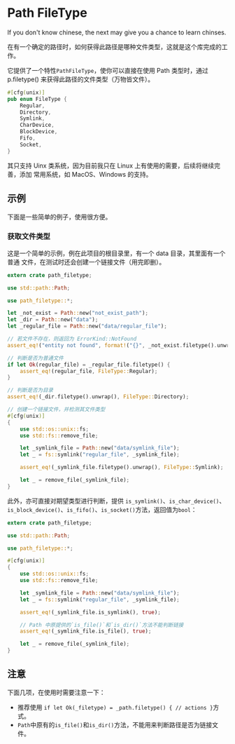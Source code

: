 # Path FileType
If you don't know chinese, the next may give you a chance to learn chinses.

在有一个确定的路径时，如何获得此路径是哪种文件类型，这就是这个库完成的工作。  
  
它提供了一个特性`PathFileType`，使你可以直接在使用 Path 类型时，通过 p.filetype()
来获得此路径的文件类型（万物皆文件）。  
```rust
#[cfg(unix)]
pub enum FileType {
    Regular,
    Directory,
    Symlink,
    CharDevice,
    BlockDevice,
    Fifo,
    Socket,
}
```
  
其只支持 Uinx 类系统，因为目前我只在 Linux 上有使用的需要，后续将继续完善，添加
常用系统，如 MacOS、Windows 的支持。  

## 示例
下面是一些简单的例子，使用很方便。  
  
### 获取文件类型
这是一个简单的示例，例在此项目的根目录里，有一个 data 目录，其里面有一个普通
文件，在测试时还会创建一个链接文件（用完即删）。
  
```rust
extern crate path_filetype;

use std::path::Path;

use path_filetype::*;

let _not_exist = Path::new("not_exist_path");
let _dir = Path::new("data");
let _regular_file = Path::new("data/regular_file");

// 若文件不存在，则返回为 ErrorKind::NotFound
assert_eq!("entity not found", format!("{}", _not_exist.filetype().unwrap_err()));

// 判断是否为普通文件
if let Ok(regular_file) = _regular_file.filetype() {
    assert_eq!(regular_file, FileType::Regular);
}

// 判断是否为目录
assert_eq!(_dir.filetype().unwrap(), FileType::Directory);

// 创建一个链接文件，并检测其文件类型
#[cfg(unix)]
{
    use std::os::unix::fs;
    use std::fs::remove_file;

    let _symlink_file = Path::new("data/symlink_file");
    let _ = fs::symlink("regular_file", _symlink_file);

    assert_eq!(_symlink_file.filetype().unwrap(), FileType::Symlink);

    let _ = remove_file(_symlink_file);
}
```
  
此外，亦可直接对期望类型进行判断，提供 `is_symlink()`、`is_char_device()`、
`is_block_device()`、`is_fifo()`、`is_socket()`方法，返回值为`bool`：  
```rust
extern crate path_filetype;

use std::path::Path;

use path_filetype::*;

#[cfg(unix)]
{
    use std::os::unix::fs;
    use std::fs::remove_file;

    let _symlink_file = Path::new("data/symlink_file");
    let _ = fs::symlink("regular_file", _symlink_file);

    assert_eq!(_symlink_file.is_symlink(), true);

    // Path 中原提供的`is_file()`和`is_dir()`方法不能判断链接
    assert_eq!(_symlink_file.is_file(), true);

    let _ = remove_file(_symlink_file);
}
```
## 注意
下面几项，在使用时需要注意一下：  
 * 推荐使用 `if let Ok(_filetype) = _path.filetype() { // actions }`方式。
 * `Path`中原有的`is_file()`和`is_dir()`方法，不能用来判断路径是否为链接文件。
